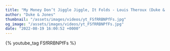 ```yaml
---
title: "My Money Don’t Jiggle Jiggle, It Folds - Louis Theroux (Duke & Jones Full Viral TikTok Song)"
author: "Duke & Jones"
thumbnail: "/assets/images/videos/yt_FSfRRBNPfFs.jpg"
og_image: "/assets/images/videos/yt_FSfRRBNPfFs.jpg"
date: "2022-08-19 16:00:52 +0000"
---
```


{% youtube_tag FSfRRBNPfFs %}
